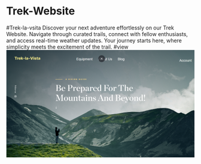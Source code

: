 # Trek-Website
#Trek-la-vsita
Discover your next adventure effortlessly on our Trek Website. Navigate through curated trails, connect with fellow enthusiasts, and access real-time weather updates. Your journey starts here, where simplicity meets the excitement of the trail.
#view
![screenshpt](https://github.com/nikhil8424/Trek-Website/blob/main/trek-la-vista.png)
